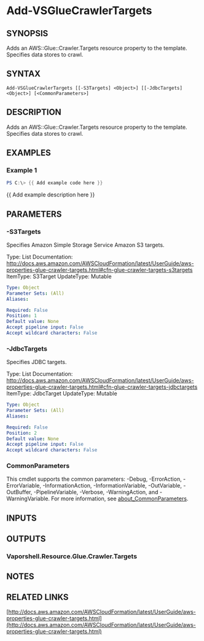 # Add-VSGlueCrawlerTargets

## SYNOPSIS
Adds an AWS::Glue::Crawler.Targets resource property to the template.
Specifies data stores to crawl.

## SYNTAX

```
Add-VSGlueCrawlerTargets [[-S3Targets] <Object>] [[-JdbcTargets] <Object>] [<CommonParameters>]
```

## DESCRIPTION
Adds an AWS::Glue::Crawler.Targets resource property to the template.
Specifies data stores to crawl.

## EXAMPLES

### Example 1
```powershell
PS C:\> {{ Add example code here }}
```

{{ Add example description here }}

## PARAMETERS

### -S3Targets
Specifies Amazon Simple Storage Service Amazon S3 targets.

Type: List
Documentation: http://docs.aws.amazon.com/AWSCloudFormation/latest/UserGuide/aws-properties-glue-crawler-targets.html#cfn-glue-crawler-targets-s3targets
ItemType: S3Target
UpdateType: Mutable

```yaml
Type: Object
Parameter Sets: (All)
Aliases:

Required: False
Position: 1
Default value: None
Accept pipeline input: False
Accept wildcard characters: False
```

### -JdbcTargets
Specifies JDBC targets.

Type: List
Documentation: http://docs.aws.amazon.com/AWSCloudFormation/latest/UserGuide/aws-properties-glue-crawler-targets.html#cfn-glue-crawler-targets-jdbctargets
ItemType: JdbcTarget
UpdateType: Mutable

```yaml
Type: Object
Parameter Sets: (All)
Aliases:

Required: False
Position: 2
Default value: None
Accept pipeline input: False
Accept wildcard characters: False
```

### CommonParameters
This cmdlet supports the common parameters: -Debug, -ErrorAction, -ErrorVariable, -InformationAction, -InformationVariable, -OutVariable, -OutBuffer, -PipelineVariable, -Verbose, -WarningAction, and -WarningVariable. For more information, see [about_CommonParameters](http://go.microsoft.com/fwlink/?LinkID=113216).

## INPUTS

## OUTPUTS

### Vaporshell.Resource.Glue.Crawler.Targets
## NOTES

## RELATED LINKS

[http://docs.aws.amazon.com/AWSCloudFormation/latest/UserGuide/aws-properties-glue-crawler-targets.html](http://docs.aws.amazon.com/AWSCloudFormation/latest/UserGuide/aws-properties-glue-crawler-targets.html)

